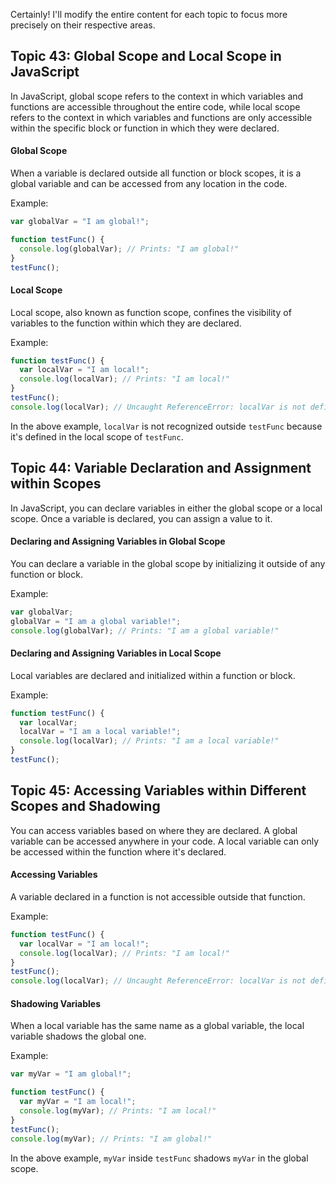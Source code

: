 Certainly! I'll modify the entire content for each topic to focus more precisely on their respective areas.

## Topic 43: Global Scope and Local Scope in JavaScript

In JavaScript, global scope refers to the context in which variables and functions are accessible throughout the entire code, while local scope refers to the context in which variables and functions are only accessible within the specific block or function in which they were declared.

#### Global Scope
When a variable is declared outside all function or block scopes, it is a global variable and can be accessed from any location in the code.

Example:
```javascript
var globalVar = "I am global!";

function testFunc() {
  console.log(globalVar); // Prints: "I am global!"
}
testFunc();
```

#### Local Scope
Local scope, also known as function scope, confines the visibility of variables to the function within which they are declared.

Example:
```javascript
function testFunc() {
  var localVar = "I am local!";
  console.log(localVar); // Prints: "I am local!"
}
testFunc();
console.log(localVar); // Uncaught ReferenceError: localVar is not defined
```
In the above example, `localVar` is not recognized outside `testFunc` because it's defined in the local scope of `testFunc`.

## Topic 44: Variable Declaration and Assignment within Scopes

In JavaScript, you can declare variables in either the global scope or a local scope. Once a variable is declared, you can assign a value to it.

#### Declaring and Assigning Variables in Global Scope
You can declare a variable in the global scope by initializing it outside of any function or block.

Example:
```javascript
var globalVar;
globalVar = "I am a global variable!";
console.log(globalVar); // Prints: "I am a global variable!"
```

#### Declaring and Assigning Variables in Local Scope
Local variables are declared and initialized within a function or block.

Example:
```javascript
function testFunc() {
  var localVar;
  localVar = "I am a local variable!";
  console.log(localVar); // Prints: "I am a local variable!"
}
testFunc();
```

## Topic 45: Accessing Variables within Different Scopes and Shadowing

You can access variables based on where they are declared. A global variable can be accessed anywhere in your code. A local variable can only be accessed within the function where it's declared.

#### Accessing Variables
A variable declared in a function is not accessible outside that function.

Example:
```javascript
function testFunc() {
  var localVar = "I am local!";
  console.log(localVar); // Prints: "I am local!"
}
testFunc();
console.log(localVar); // Uncaught ReferenceError: localVar is not defined
```

#### Shadowing Variables
When a local variable has the same name as a global variable, the local variable shadows the global one.

Example:
```javascript
var myVar = "I am global!";

function testFunc() {
  var myVar = "I am local!";
  console.log(myVar); // Prints: "I am local!"
}
testFunc();
console.log(myVar); // Prints: "I am global!"
```

In the above example, `myVar` inside `testFunc` shadows `myVar` in the global scope.